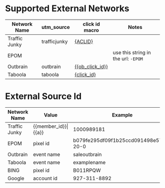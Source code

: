 # Supported External Networks


| Network Name       |     utm_source       | click id macro                                                                                                                         | Notes
|--------------------|----------------------|----------------------------------------------------------------------------------------------------------------------------------------|---------------------------------------------------------------|
| Traffic Junky      |     trafficjunky     | [{ACLID}](https://www.trafficjunky.com/blog/2016/09/22/using-url-tokens/)                                                              |
| EPOM               |                      |                                                                                                                                        | use this string in the url: `-EPOM`
| Outbrain           |      outbrain        | [{{ob_click_id}}](https://www.outbrain.com/help/advertisers/server-app-integrations/#postback)                                         |
| Taboola            |      taboola         | [{click_id}](https://help.taboola.com/hc/en-us/articles/115006850567-How-to-Track-Conversions-Using-Server-to-Server-Integration-S2S-) |


# External Source Id


| Network Name       |                    Value                |  Example                                |
|--------------------|-----------------------------------------|-----------------------------------------|
| Traffic Junky      |        {{member_id}}&#124;{{a}}         |  1000989181|1000160561                  |
| EPOM               |                  pixel id               |  b079fe295df09f1b25ccd091498e57c8-20-0  |
| Outbrain           |                 event name              |            saleoutbrain                 |
| Taboola            |                 event name              |            examplename                  |
| BING               |                 pixel id                |            B011RPQW                     |
| Google             |                 account id              |            927-311-8892                 |

